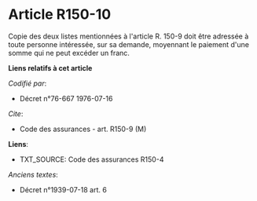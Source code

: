 # Article R150-10

Copie des deux listes mentionnées à l'article R. 150-9 doit être adressée à toute personne intéressée, sur sa demande,
moyennant le paiement d'une somme qui ne peut excéder un franc.

**Liens relatifs à cet article**

_Codifié par_:

  - Décret n°76-667 1976-07-16

_Cite_:

  - Code des assurances - art. R150-9 (M)

**Liens**:

  - TXT_SOURCE: Code des assurances R150-4

_Anciens textes_:

  - Décret n°1939-07-18 art. 6
